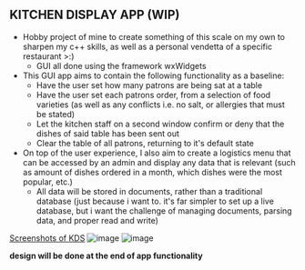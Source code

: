 ## KITCHEN DISPLAY APP (WIP)
- Hobby project of mine to create something of this scale on my own to sharpen my c++ skills, as well as a personal vendetta of a specific restaurant >:)
  - GUI all done using the framework wxWidgets
- This GUI app aims to contain the following functionality as a baseline:
   - Have the user set how many patrons are being sat at a table
   - Have the user set each patrons order, from a selection of food varieties (as well as any conflicts i.e. no salt, or allergies that must be stated)
   - Let the kitchen staff on a second window confirm or deny that the dishes of said table has been sent out
   - Clear the table of all patrons, returning to it's default state
 - On top of the user experience, I also aim to create a logistics menu that can be accessed by an admin and display any data that is relevant (such as amount of dishes ordered in a month, which dishes were the most popular, etc.)
   - All data will be stored in documents, rather than a traditional database (just because i want to. it's far simpler to set up a live database, but i want the challenge of managing documents, parsing data, and proper read and write)

<u>Screenshots of KDS</u>
![image](https://github.com/user-attachments/assets/d892a778-2b85-44b1-86da-568d40efbb30)
![image](https://github.com/user-attachments/assets/e020d2a5-178f-479f-8e2f-7c1af822044c)

**design will be done at the end of app functionality**
